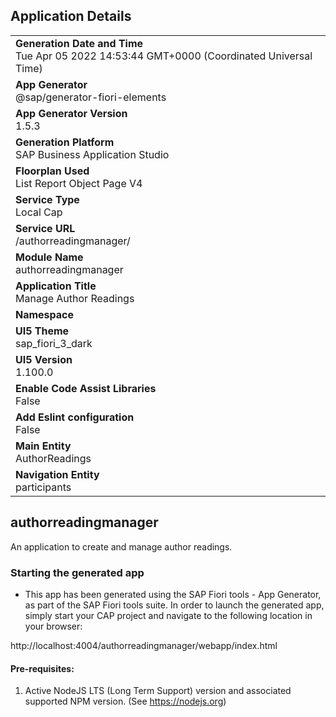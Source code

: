 ## Application Details
|               |
| ------------- |
|**Generation Date and Time**<br>Tue Apr 05 2022 14:53:44 GMT+0000 (Coordinated Universal Time)|
|**App Generator**<br>@sap/generator-fiori-elements|
|**App Generator Version**<br>1.5.3|
|**Generation Platform**<br>SAP Business Application Studio|
|**Floorplan Used**<br>List Report Object Page V4|
|**Service Type**<br>Local Cap|
|**Service URL**<br>/authorreadingmanager/
|**Module Name**<br>authorreadingmanager|
|**Application Title**<br>Manage Author Readings|
|**Namespace**<br>|
|**UI5 Theme**<br>sap_fiori_3_dark|
|**UI5 Version**<br>1.100.0|
|**Enable Code Assist Libraries**<br>False|
|**Add Eslint configuration**<br>False|
|**Main Entity**<br>AuthorReadings|
|**Navigation Entity**<br>participants|

## authorreadingmanager

An application to create and manage author readings.

### Starting the generated app

-   This app has been generated using the SAP Fiori tools - App Generator, as part of the SAP Fiori tools suite.  In order to launch the generated app, simply start your CAP project and navigate to the following location in your browser:

http://localhost:4004/authorreadingmanager/webapp/index.html

#### Pre-requisites:

1. Active NodeJS LTS (Long Term Support) version and associated supported NPM version.  (See https://nodejs.org)


